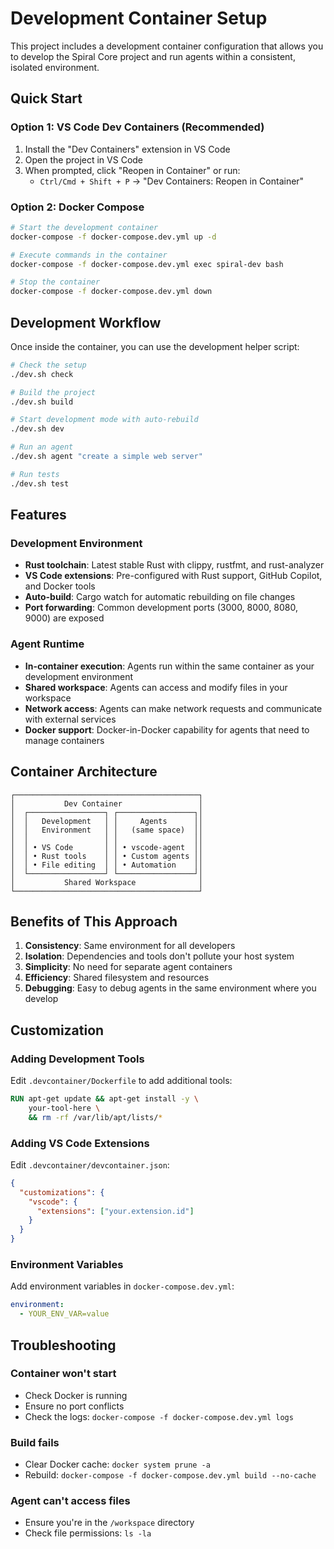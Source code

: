 # Development Container Setup

This project includes a development container configuration that allows you to develop the Spiral Core project and run agents within a consistent, isolated environment.

## Quick Start

### Option 1: VS Code Dev Containers (Recommended)

1. Install the "Dev Containers" extension in VS Code
2. Open the project in VS Code
3. When prompted, click "Reopen in Container" or run:
   - `Ctrl/Cmd + Shift + P` → "Dev Containers: Reopen in Container"

### Option 2: Docker Compose

```bash
# Start the development container
docker-compose -f docker-compose.dev.yml up -d

# Execute commands in the container
docker-compose -f docker-compose.dev.yml exec spiral-dev bash

# Stop the container
docker-compose -f docker-compose.dev.yml down
```

## Development Workflow

Once inside the container, you can use the development helper script:

```bash
# Check the setup
./dev.sh check

# Build the project
./dev.sh build

# Start development mode with auto-rebuild
./dev.sh dev

# Run an agent
./dev.sh agent "create a simple web server"

# Run tests
./dev.sh test
```

## Features

### Development Environment

- **Rust toolchain**: Latest stable Rust with clippy, rustfmt, and rust-analyzer
- **VS Code extensions**: Pre-configured with Rust support, GitHub Copilot, and Docker tools
- **Auto-build**: Cargo watch for automatic rebuilding on file changes
- **Port forwarding**: Common development ports (3000, 8000, 8080, 9000) are exposed

### Agent Runtime

- **In-container execution**: Agents run within the same container as your development environment
- **Shared workspace**: Agents can access and modify files in your workspace
- **Network access**: Agents can make network requests and communicate with external services
- **Docker support**: Docker-in-Docker capability for agents that need to manage containers

## Container Architecture

```
┌─────────────────────────────────────────┐
│           Dev Container                 │
│  ┌─────────────────┐ ┌─────────────────┐│
│  │   Development   │ │     Agents      ││
│  │   Environment   │ │   (same space)  ││
│  │                 │ │                 ││
│  │ • VS Code       │ │ • vscode-agent  ││
│  │ • Rust tools    │ │ • Custom agents ││
│  │ • File editing  │ │ • Automation    ││
│  └─────────────────┘ └─────────────────┘│
│           Shared Workspace              │
└─────────────────────────────────────────┘
```

## Benefits of This Approach

1. **Consistency**: Same environment for all developers
2. **Isolation**: Dependencies and tools don't pollute your host system
3. **Simplicity**: No need for separate agent containers
4. **Efficiency**: Shared filesystem and resources
5. **Debugging**: Easy to debug agents in the same environment where you develop

## Customization

### Adding Development Tools

Edit `.devcontainer/Dockerfile` to add additional tools:

```dockerfile
RUN apt-get update && apt-get install -y \
    your-tool-here \
    && rm -rf /var/lib/apt/lists/*
```

### Adding VS Code Extensions

Edit `.devcontainer/devcontainer.json`:

```json
{
  "customizations": {
    "vscode": {
      "extensions": ["your.extension.id"]
    }
  }
}
```

### Environment Variables

Add environment variables in `docker-compose.dev.yml`:

```yaml
environment:
  - YOUR_ENV_VAR=value
```

## Troubleshooting

### Container won't start

- Check Docker is running
- Ensure no port conflicts
- Check the logs: `docker-compose -f docker-compose.dev.yml logs`

### Build fails

- Clear Docker cache: `docker system prune -a`
- Rebuild: `docker-compose -f docker-compose.dev.yml build --no-cache`

### Agent can't access files

- Ensure you're in the `/workspace` directory
- Check file permissions: `ls -la`
